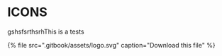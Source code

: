 # ICONS

gshsfsrthsrhThis is a tests

{% file src=".gitbook/assets/logo.svg" caption="Download this file" %}

